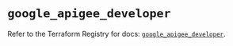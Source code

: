 # `google_apigee_developer`

Refer to the Terraform Registry for docs: [`google_apigee_developer`](https://registry.terraform.io/providers/hashicorp/google/6.47.0/docs/resources/apigee_developer).
